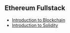 ## Ethereum Fullstack

- [Introduction to Blockchain](/chapters/chapter-001--intro_to_blockchain.md)
- [Introduction to Solidity](/chapters/chapter-002--intro_to_solidity.md)

